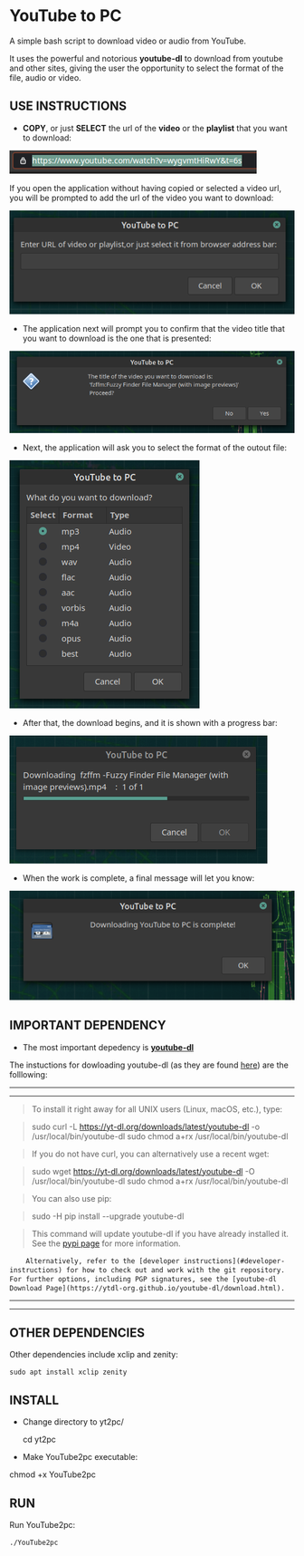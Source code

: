 # YouTube to PC

A simple bash script to download video or audio from YouTube. 

It uses the powerful and notorious **youtube-dl** to download from youtube and other sites, giving the user the opportunity to select the format of the file, audio or video.
## USE INSTRUCTIONS

* **COPY**, or just **SELECT** the url of the **video** or the **playlist** that you want to download:

![image 1](screenshots/screenshot1.png)

If you open the application without having copied or selected  a video url, you will be prompted to add the url of the video you want to download:

![image 2](screenshots/screenshot2.png)

* The application next will prompt you to confirm that the video title that you want to download is the one that is presented:

![image 3](screenshots/screenshot3.png)

* Next, the application will ask you to select the format of the outout file:

![image 4](screenshots/screenshot4.png)

* After that, the download begins, and it is shown with a progress bar:

![image 5](screenshots/screenshot5.png)

* When the work is complete, a final message will let you know:

![image 6](screenshots/screenshot6.png)

## IMPORTANT DEPENDENCY

* The most important depedency is **<u>youtube-dl</u>**

The instuctions for dowloading youtube-dl (as they are found [here](https://github.com/ytdl-org/youtube-dl)) are the folllowing:

----

----
> 
>To install it right away for all UNIX users (Linux, macOS, etc.), type:

>    sudo curl -L https://yt-dl.org/downloads/latest/youtube-dl -o /usr/local/bin/youtube-dl
>   sudo chmod a+rx /usr/local/bin/youtube-dl

>If you do not have curl, you can alternatively use a recent wget:

>   sudo wget https://yt-dl.org/downloads/latest/youtube-dl -O /usr/local/bin/youtube-dl
 >   sudo chmod a+rx /usr/local/bin/youtube-dl


>You can also use pip:

>    sudo -H pip install --upgrade youtube-dl
    
>This command will update youtube-dl if you have already installed it. See the [pypi page](https://pypi.python.org/pypi/youtube_dl) for more information.


>

    

>

        Alternatively, refer to the [developer instructions](#developer-instructions) for how to check out and work with the git repository. For further options, including PGP signatures, see the [youtube-dl Download Page](https://ytdl-org.github.io/youtube-dl/download.html).

---

---

## OTHER DEPENDENCIES

Other dependencies include xclip and zenity:

    sudo apt install xclip zenity
    
## INSTALL 

* Change directory to yt2pc/

    cd yt2pc

* Make YouTube2pc executable:

chmod +x YouTube2pc

## RUN

Run YouTube2pc:

    ./YouTube2pc

